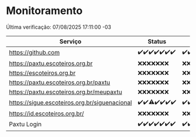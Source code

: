 # Monitoramento

Última verificação: 07/08/2025 17:11:00 -03

|Serviço|Status|Últimas 24h|
|---|---|---|
|https://github.com|<span title="2025-07-31: OK=23">✔️</span><span title="2025-08-01: OK=22">✔️</span><span title="2025-08-02: OK=23">✔️</span><span title="2025-08-03: OK=22">✔️</span><span title="2025-08-04: OK=22">✔️</span><span title="2025-08-05: OK=22">✔️</span><span title="2025-08-06: OK=18">✔️</span>|<span title="06/08/2025 17:11:00 -03 : 200">✔️</span><span title="06/08/2025 18:09:00 -03 : 200">✔️</span><span title="06/08/2025 19:10:00 -03 : 200">✔️</span><span title="06/08/2025 20:10:00 -03 : 200">✔️</span><span title="06/08/2025 21:54:00 -03 : 200">✔️</span><span title="06/08/2025 23:57:00 -03 : 200">✔️</span><span title="07/08/2025 01:02:00 -03 : 200">✔️</span><span title="07/08/2025 02:20:00 -03 : 200">✔️</span><span title="07/08/2025 03:17:00 -03 : 200">✔️</span><span title="07/08/2025 04:16:00 -03 : 200">✔️</span><span title="07/08/2025 05:15:00 -03 : 200">✔️</span><span title="07/08/2025 06:16:00 -03 : 200">✔️</span><span title="07/08/2025 07:11:00 -03 : 200">✔️</span><span title="07/08/2025 08:10:00 -03 : 200">✔️</span><span title="07/08/2025 09:21:00 -03 : 200">✔️</span><span title="07/08/2025 10:33:00 -03 : 200">✔️</span><span title="07/08/2025 11:14:00 -03 : 200">✔️</span><span title="07/08/2025 12:12:00 -03 : 200">✔️</span><span title="07/08/2025 13:13:00 -03 : 200">✔️</span><span title="07/08/2025 14:13:00 -03 : 200">✔️</span><span title="07/08/2025 15:15:00 -03 : 200">✔️</span><span title="07/08/2025 16:12:00 -03 : 200">✔️</span><span title="07/08/2025 17:11:00 -03 : 200">✔️</span>|
|https://paxtu.escoteiros.org.br|<span title="2025-07-31: Falhas=23">❌</span><span title="2025-08-01: Falhas=22">❌</span><span title="2025-08-02: Falhas=23">❌</span><span title="2025-08-03: Falhas=22">❌</span><span title="2025-08-04: Falhas=22">❌</span><span title="2025-08-05: Falhas=22">❌</span><span title="2025-08-06: Falhas=18">❌</span>|<span title="06/08/2025 17:11:00 -03 : 403">❌</span><span title="06/08/2025 18:09:00 -03 : 403">❌</span><span title="06/08/2025 19:10:00 -03 : 403">❌</span><span title="06/08/2025 20:10:00 -03 : 403">❌</span><span title="06/08/2025 21:54:00 -03 : 403">❌</span><span title="06/08/2025 23:57:00 -03 : 403">❌</span><span title="07/08/2025 01:02:00 -03 : 403">❌</span><span title="07/08/2025 02:20:00 -03 : 403">❌</span><span title="07/08/2025 03:17:00 -03 : 403">❌</span><span title="07/08/2025 04:16:00 -03 : 403">❌</span><span title="07/08/2025 05:15:00 -03 : 403">❌</span><span title="07/08/2025 06:16:00 -03 : 403">❌</span><span title="07/08/2025 07:11:00 -03 : 403">❌</span><span title="07/08/2025 08:10:00 -03 : 403">❌</span><span title="07/08/2025 09:21:00 -03 : 403">❌</span><span title="07/08/2025 10:33:00 -03 : 403">❌</span><span title="07/08/2025 11:14:00 -03 : 403">❌</span><span title="07/08/2025 12:12:00 -03 : 403">❌</span><span title="07/08/2025 13:13:00 -03 : 403">❌</span><span title="07/08/2025 14:13:00 -03 : 403">❌</span><span title="07/08/2025 15:15:00 -03 : 403">❌</span><span title="07/08/2025 16:12:00 -03 : 403">❌</span><span title="07/08/2025 17:11:00 -03 : 403">❌</span>|
|https://escoteiros.org.br|<span title="2025-07-31: Falhas=23">❌</span><span title="2025-08-01: Falhas=22">❌</span><span title="2025-08-02: Falhas=23">❌</span><span title="2025-08-03: Falhas=22">❌</span><span title="2025-08-04: Falhas=22">❌</span><span title="2025-08-05: Falhas=22">❌</span><span title="2025-08-06: Falhas=18">❌</span>|<span title="06/08/2025 17:11:00 -03 : 403">❌</span><span title="06/08/2025 18:09:00 -03 : 403">❌</span><span title="06/08/2025 19:10:00 -03 : 403">❌</span><span title="06/08/2025 20:10:00 -03 : 403">❌</span><span title="06/08/2025 21:54:00 -03 : 403">❌</span><span title="06/08/2025 23:57:00 -03 : 403">❌</span><span title="07/08/2025 01:02:00 -03 : 403">❌</span><span title="07/08/2025 02:20:00 -03 : 403">❌</span><span title="07/08/2025 03:17:00 -03 : 403">❌</span><span title="07/08/2025 04:16:00 -03 : 403">❌</span><span title="07/08/2025 05:15:00 -03 : 403">❌</span><span title="07/08/2025 06:16:00 -03 : 403">❌</span><span title="07/08/2025 07:11:00 -03 : 403">❌</span><span title="07/08/2025 08:10:00 -03 : 403">❌</span><span title="07/08/2025 09:21:00 -03 : 403">❌</span><span title="07/08/2025 10:33:00 -03 : 403">❌</span><span title="07/08/2025 11:14:00 -03 : 403">❌</span><span title="07/08/2025 12:12:00 -03 : 403">❌</span><span title="07/08/2025 13:13:00 -03 : 403">❌</span><span title="07/08/2025 14:13:00 -03 : 403">❌</span><span title="07/08/2025 15:15:00 -03 : 403">❌</span><span title="07/08/2025 16:12:00 -03 : 403">❌</span><span title="07/08/2025 17:11:00 -03 : 403">❌</span>|
|https://paxtu.escoteiros.org.br/paxtu|<span title="2025-07-31: Falhas=23">❌</span><span title="2025-08-01: Falhas=22">❌</span><span title="2025-08-02: Falhas=23">❌</span><span title="2025-08-03: Falhas=22">❌</span><span title="2025-08-04: Falhas=22">❌</span><span title="2025-08-05: Falhas=22">❌</span><span title="2025-08-06: Falhas=18">❌</span>|<span title="06/08/2025 17:11:00 -03 : 403">❌</span><span title="06/08/2025 18:09:00 -03 : 403">❌</span><span title="06/08/2025 19:10:00 -03 : 403">❌</span><span title="06/08/2025 20:10:00 -03 : 403">❌</span><span title="06/08/2025 21:54:00 -03 : 403">❌</span><span title="06/08/2025 23:57:00 -03 : 403">❌</span><span title="07/08/2025 01:02:00 -03 : 403">❌</span><span title="07/08/2025 02:20:00 -03 : 403">❌</span><span title="07/08/2025 03:17:00 -03 : 403">❌</span><span title="07/08/2025 04:16:00 -03 : 403">❌</span><span title="07/08/2025 05:15:00 -03 : 403">❌</span><span title="07/08/2025 06:16:00 -03 : 403">❌</span><span title="07/08/2025 07:11:00 -03 : 403">❌</span><span title="07/08/2025 08:10:00 -03 : 403">❌</span><span title="07/08/2025 09:21:00 -03 : 403">❌</span><span title="07/08/2025 10:33:00 -03 : 403">❌</span><span title="07/08/2025 11:14:00 -03 : 403">❌</span><span title="07/08/2025 12:12:00 -03 : 403">❌</span><span title="07/08/2025 13:13:00 -03 : 403">❌</span><span title="07/08/2025 14:13:00 -03 : 403">❌</span><span title="07/08/2025 15:15:00 -03 : 403">❌</span><span title="07/08/2025 16:12:00 -03 : 403">❌</span><span title="07/08/2025 17:11:00 -03 : 403">❌</span>|
|https://paxtu.escoteiros.org.br/meupaxtu|<span title="2025-07-31: Falhas=23">❌</span><span title="2025-08-01: Falhas=22">❌</span><span title="2025-08-02: Falhas=23">❌</span><span title="2025-08-03: Falhas=22">❌</span><span title="2025-08-04: Falhas=22">❌</span><span title="2025-08-05: Falhas=22">❌</span><span title="2025-08-06: Falhas=18">❌</span>|<span title="06/08/2025 17:11:00 -03 : 403">❌</span><span title="06/08/2025 18:09:00 -03 : 403">❌</span><span title="06/08/2025 19:10:00 -03 : 403">❌</span><span title="06/08/2025 20:10:00 -03 : 403">❌</span><span title="06/08/2025 21:54:00 -03 : 403">❌</span><span title="06/08/2025 23:57:00 -03 : 403">❌</span><span title="07/08/2025 01:02:00 -03 : 403">❌</span><span title="07/08/2025 02:20:00 -03 : 403">❌</span><span title="07/08/2025 03:17:00 -03 : 403">❌</span><span title="07/08/2025 04:16:00 -03 : 403">❌</span><span title="07/08/2025 05:15:00 -03 : 403">❌</span><span title="07/08/2025 06:16:00 -03 : 403">❌</span><span title="07/08/2025 07:11:00 -03 : 403">❌</span><span title="07/08/2025 08:10:00 -03 : 403">❌</span><span title="07/08/2025 09:21:00 -03 : 403">❌</span><span title="07/08/2025 10:33:00 -03 : 403">❌</span><span title="07/08/2025 11:14:00 -03 : 403">❌</span><span title="07/08/2025 12:12:00 -03 : 403">❌</span><span title="07/08/2025 13:13:00 -03 : 403">❌</span><span title="07/08/2025 14:13:00 -03 : 403">❌</span><span title="07/08/2025 15:15:00 -03 : 403">❌</span><span title="07/08/2025 16:12:00 -03 : 403">❌</span><span title="07/08/2025 17:11:00 -03 : 403">❌</span>|
|https://sigue.escoteiros.org.br/siguenacional|<span title="2025-07-31: OK=23">✔️</span><span title="2025-08-01: OK=22">✔️</span><span title="2025-08-02: OK=22, Falhas=1">⚠️</span><span title="2025-08-03: OK=22">✔️</span><span title="2025-08-04: OK=22">✔️</span><span title="2025-08-05: OK=22">✔️</span><span title="2025-08-06: OK=18">✔️</span>|<span title="06/08/2025 17:11:00 -03 : 200">✔️</span><span title="06/08/2025 18:09:00 -03 : 200">✔️</span><span title="06/08/2025 19:10:00 -03 : 200">✔️</span><span title="06/08/2025 20:10:00 -03 : 200">✔️</span><span title="06/08/2025 21:54:00 -03 : 200">✔️</span><span title="06/08/2025 23:57:00 -03 : 200">✔️</span><span title="07/08/2025 01:02:00 -03 : 200">✔️</span><span title="07/08/2025 02:20:00 -03 : 200">✔️</span><span title="07/08/2025 03:17:00 -03 : 200">✔️</span><span title="07/08/2025 04:16:00 -03 : 200">✔️</span><span title="07/08/2025 05:15:00 -03 : 200">✔️</span><span title="07/08/2025 06:16:00 -03 : 200">✔️</span><span title="07/08/2025 07:11:00 -03 : 200">✔️</span><span title="07/08/2025 08:10:00 -03 : 200">✔️</span><span title="07/08/2025 09:21:00 -03 : 200">✔️</span><span title="07/08/2025 10:33:00 -03 : 200">✔️</span><span title="07/08/2025 11:14:00 -03 : 200">✔️</span><span title="07/08/2025 12:12:00 -03 : 200">✔️</span><span title="07/08/2025 13:13:00 -03 : 200">✔️</span><span title="07/08/2025 14:13:00 -03 : 200">✔️</span><span title="07/08/2025 15:15:00 -03 : 200">✔️</span><span title="07/08/2025 16:12:00 -03 : 200">✔️</span><span title="07/08/2025 17:11:00 -03 : 200">✔️</span>|
|https://id.escoteiros.org.br/|<span title="2025-07-31: Falhas=23">❌</span><span title="2025-08-01: Falhas=22">❌</span><span title="2025-08-02: Falhas=23">❌</span><span title="2025-08-03: Falhas=22">❌</span><span title="2025-08-04: Falhas=22">❌</span><span title="2025-08-05: Falhas=22">❌</span><span title="2025-08-06: Falhas=18">❌</span>|<span title="06/08/2025 17:11:00 -03 : 403">❌</span><span title="06/08/2025 18:09:00 -03 : 403">❌</span><span title="06/08/2025 19:10:00 -03 : 403">❌</span><span title="06/08/2025 20:10:00 -03 : 403">❌</span><span title="06/08/2025 21:54:00 -03 : 403">❌</span><span title="06/08/2025 23:57:00 -03 : 403">❌</span><span title="07/08/2025 01:02:00 -03 : 403">❌</span><span title="07/08/2025 02:20:00 -03 : 403">❌</span><span title="07/08/2025 03:17:00 -03 : 403">❌</span><span title="07/08/2025 04:16:00 -03 : 403">❌</span><span title="07/08/2025 05:15:00 -03 : 403">❌</span><span title="07/08/2025 06:16:00 -03 : 403">❌</span><span title="07/08/2025 07:11:00 -03 : 403">❌</span><span title="07/08/2025 08:10:00 -03 : 403">❌</span><span title="07/08/2025 09:21:00 -03 : 403">❌</span><span title="07/08/2025 10:33:00 -03 : 403">❌</span><span title="07/08/2025 11:14:00 -03 : 403">❌</span><span title="07/08/2025 12:12:00 -03 : 403">❌</span><span title="07/08/2025 13:13:00 -03 : 403">❌</span><span title="07/08/2025 14:13:00 -03 : 403">❌</span><span title="07/08/2025 15:15:00 -03 : 403">❌</span><span title="07/08/2025 16:12:00 -03 : 403">❌</span><span title="07/08/2025 17:11:00 -03 : 403">❌</span>|
|Paxtu Login|<span title="2025-07-31: OK=23">✔️</span><span title="2025-08-01: OK=22">✔️</span><span title="2025-08-02: OK=23">✔️</span><span title="2025-08-03: OK=22">✔️</span><span title="2025-08-04: OK=22">✔️</span><span title="2025-08-05: OK=22">✔️</span><span title="2025-08-06: OK=18">✔️</span>|<span title="06/08/2025 17:11:00 -03 : 200">✔️</span><span title="06/08/2025 18:09:00 -03 : 200">✔️</span><span title="06/08/2025 19:10:00 -03 : 200">✔️</span><span title="06/08/2025 20:10:00 -03 : 200">✔️</span><span title="06/08/2025 21:54:00 -03 : 200">✔️</span><span title="06/08/2025 23:57:00 -03 : 200">✔️</span><span title="07/08/2025 01:02:00 -03 : 200">✔️</span><span title="07/08/2025 02:20:00 -03 : 200">✔️</span><span title="07/08/2025 03:17:00 -03 : 200">✔️</span><span title="07/08/2025 04:16:00 -03 : 200">✔️</span><span title="07/08/2025 05:15:00 -03 : 200">✔️</span><span title="07/08/2025 06:16:00 -03 : 200">✔️</span><span title="07/08/2025 07:11:00 -03 : 200">✔️</span><span title="07/08/2025 08:10:00 -03 : 200">✔️</span><span title="07/08/2025 09:21:00 -03 : 200">✔️</span><span title="07/08/2025 10:33:00 -03 : 200">✔️</span><span title="07/08/2025 11:14:00 -03 : 200">✔️</span><span title="07/08/2025 12:12:00 -03 : 200">✔️</span><span title="07/08/2025 13:13:00 -03 : 200">✔️</span><span title="07/08/2025 14:13:00 -03 : 200">✔️</span><span title="07/08/2025 15:15:00 -03 : 200">✔️</span><span title="07/08/2025 16:12:00 -03 : 200">✔️</span><span title="07/08/2025 17:11:00 -03 : 200">✔️</span>|
